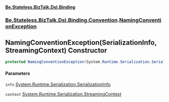 #### [Be.Stateless.BizTalk.Dsl.Binding](README.md 'README')
### [Be.Stateless.BizTalk.Dsl.Binding.Convention](Be.Stateless.BizTalk.Dsl.Binding.Convention.md 'Be.Stateless.BizTalk.Dsl.Binding.Convention').[NamingConventionException](NamingConventionException.md 'Be.Stateless.BizTalk.Dsl.Binding.Convention.NamingConventionException')

## NamingConventionException(SerializationInfo, StreamingContext) Constructor

```csharp
protected NamingConventionException(System.Runtime.Serialization.SerializationInfo info, System.Runtime.Serialization.StreamingContext context);
```
#### Parameters

<a name='Be.Stateless.BizTalk.Dsl.Binding.Convention.NamingConventionException.NamingConventionException(System.Runtime.Serialization.SerializationInfo,System.Runtime.Serialization.StreamingContext).info'></a>

`info` [System.Runtime.Serialization.SerializationInfo](https://docs.microsoft.com/en-us/dotnet/api/System.Runtime.Serialization.SerializationInfo 'System.Runtime.Serialization.SerializationInfo')

<a name='Be.Stateless.BizTalk.Dsl.Binding.Convention.NamingConventionException.NamingConventionException(System.Runtime.Serialization.SerializationInfo,System.Runtime.Serialization.StreamingContext).context'></a>

`context` [System.Runtime.Serialization.StreamingContext](https://docs.microsoft.com/en-us/dotnet/api/System.Runtime.Serialization.StreamingContext 'System.Runtime.Serialization.StreamingContext')